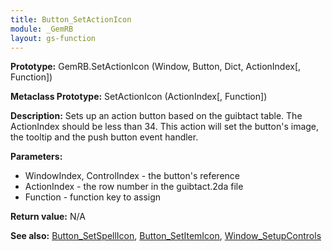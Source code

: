 ```yaml
---
title: Button_SetActionIcon
module: _GemRB
layout: gs-function
---
```


**Prototype:** GemRB.SetActionIcon (Window, Button, Dict, ActionIndex[, Function])

**Metaclass Prototype:** SetActionIcon (ActionIndex[, Function])

**Description:** Sets up an action button based on the guibtact table. 
The ActionIndex should be less than 34. This action will set the button's 
image, the tooltip and the push button event handler.

**Parameters:**
  * WindowIndex, ControlIndex - the button's reference
  * ActionIndex - the row number in the guibtact.2da file
  * Function - function key to assign

**Return value:** N/A

**See also:** [Button_SetSpellIcon](Button_SetSpellIcon.md), [Button_SetItemIcon](Button_SetItemIcon.md), [Window_SetupControls](Window_SetupControls.md)
